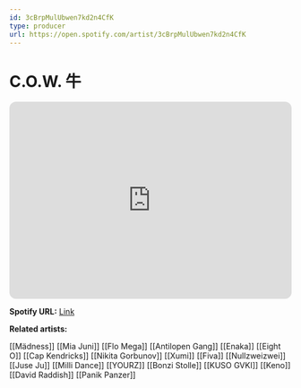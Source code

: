 ```yaml
---
id: 3cBrpMulUbwen7kd2n4CfK
type: producer
url: https://open.spotify.com/artist/3cBrpMulUbwen7kd2n4CfK
---
```

# C.O.W. 牛

<iframe style="border-radius:12px" src="https://open.spotify.com/embed/artist/3cBrpMulUbwen7kd2n4CfK" width="100%" height="352" frameBorder="0" allowfullscreen="" allow="autoplay; clipboard-write; encrypted-media; fullscreen; picture-in-picture" loading="lazy"></iframe>

**Spotify URL:** [Link](https://open.spotify.com/artist/3cBrpMulUbwen7kd2n4CfK)

**Related artists:**

[[Mädness]]
[[Mia Juni]]
[[Flo Mega]]
[[Antilopen Gang]]
[[Enaka]]
[[Eight O]]
[[Cap Kendricks]]
[[Nikita Gorbunov]]
[[Xumi]]
[[Fiva]]
[[Nullzweizwei]]
[[Juse Ju]]
[[Milli Dance]]
[[YOURZ]]
[[Bonzi Stolle]]
[[KUSO GVKI]]
[[Keno]]
[[David Raddish]]
[[Panik Panzer]]
